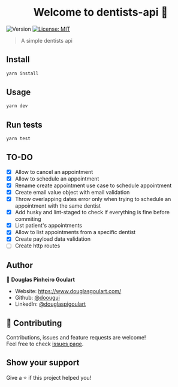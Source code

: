 <h1 align="center">Welcome to dentists-api 👋</h1>
<p>
  <img alt="Version" src="https://img.shields.io/badge/version-1.0.0-blue.svg?cacheSeconds=2592000" />
  <a href="#" target="_blank">
    <img alt="License: MIT" src="https://img.shields.io/badge/License-MIT-yellow.svg" />
  </a>
</p>

> A simple dentists api

## Install

```sh
yarn install
```

## Usage

```sh
yarn dev
```

## Run tests

```sh
yarn test
```

## TO-DO

- [x] Allow to cancel an appointment
- [x] Allow to schedule an appointment
- [x] Rename create appointment use case to schedule appointment
- [x] Create email value object with email validation
- [x] Throw overlapping dates error only when trying to schedule an appointment with the same dentist
- [x] Add husky and lint-staged to check if everything is fine before commiting
- [x] List patient's appointments
- [x] Allow to list appointments from a specific dentist
- [x] Create payload data validation
- [ ] Create http routes

## Author

👤 **Douglas Pinheiro Goulart**

* Website: https://www.douglasgoulart.com/
* Github: [@doougui](https://github.com/doougui)
* LinkedIn: [@douglaspigoulart](https://linkedin.com/in/douglaspigoulart)

## 🤝 Contributing

Contributions, issues and feature requests are welcome!<br />Feel free to check [issues page](https://github.com/doougui/dentists-api/issues).

## Show your support

Give a ⭐️ if this project helped you!
